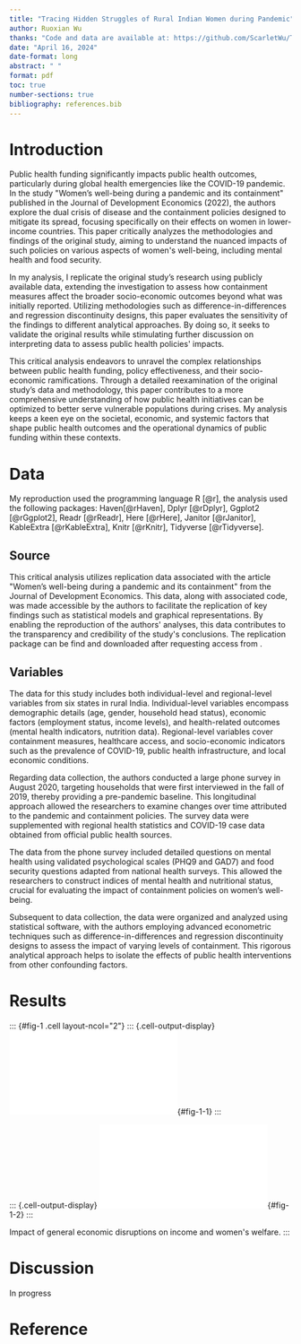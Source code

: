 ```yaml
---
title: "Tracing Hidden Struggles of Rural Indian Women during Pandemic"
author: Ruoxian Wu
thanks: "Code and data are available at: https://github.com/ScarletWu/Tracing_Hidden_Struggles_of_Rural_Indian_Women_during_Pandemic.git. Replication on Social Science Reproduction platform is available at: https://www.socialsciencereproduction.org/reproductions/1783/"
date: "April 16, 2024"
date-format: long
abstract: " "
format: pdf
toc: true
number-sections: true
bibliography: references.bib
---
```



# Introduction

Public health funding significantly impacts public health outcomes, particularly during global health emergencies like the COVID-19 pandemic. In the study "Women’s well-being during a pandemic and its containment" published in the Journal of Development Economics (2022), the authors explore the dual crisis of disease and the containment policies designed to mitigate its spread, focusing specifically on their effects on women in lower-income countries. This paper critically analyzes the methodologies and findings of the original study, aiming to understand the nuanced impacts of such policies on various aspects of women's well-being, including mental health and food security.

In my analysis, I replicate the original study’s research using publicly available data, extending the investigation to assess how containment measures affect the broader socio-economic outcomes beyond what was initially reported. Utilizing methodologies such as difference-in-differences and regression discontinuity designs, this paper evaluates the sensitivity of the findings to different analytical approaches. By doing so, it seeks to validate the original results while stimulating further discussion on interpreting data to assess public health policies' impacts.

This critical analysis endeavors to unravel the complex relationships between public health funding, policy effectiveness, and their socio-economic ramifications. Through a detailed reexamination of the original study’s data and methodology, this paper contributes to a more comprehensive understanding of how public health initiatives can be optimized to better serve vulnerable populations during crises. My analysis keeps a keen eye on the societal, economic, and systemic factors that shape public health outcomes and the operational dynamics of public funding within these contexts.

# Data

My reproduction used the programming language R [@r], the analysis used the following packages: Haven[@rHaven], Dplyr [@rDplyr], Ggplot2 [@rGgplot2], Readr [@rReadr], Here [@rHere], Janitor [@rJanitor], KableExtra [@rKableExtra], Knitr [@rKnitr], Tidyverse [@rTidyverse].

## Source

This critical analysis utilizes replication data associated with the article "Women’s well-being during a pandemic and its containment" from the Journal of Development Economics. This data, along with associated code, was made accessible by the authors to facilitate the replication of key findings such as statistical models and graphical representations. By enabling the reproduction of the authors' analyses, this data contributes to the transparency and credibility of the study's conclusions. The replication package can be find and downloaded after requesting access from .

## Variables

The data for this study includes both individual-level and regional-level variables from six states in rural India. Individual-level variables encompass demographic details (age, gender, household head status), economic factors (employment status, income levels), and health-related outcomes (mental health indicators, nutrition data). Regional-level variables cover containment measures, healthcare access, and socio-economic indicators such as the prevalence of COVID-19, public health infrastructure, and local economic conditions.

Regarding data collection, the authors conducted a large phone survey in August 2020, targeting households that were first interviewed in the fall of 2019, thereby providing a pre-pandemic baseline. This longitudinal approach allowed the researchers to examine changes over time attributed to the pandemic and containment policies. The survey data were supplemented with regional health statistics and COVID-19 case data obtained from official public health sources.

The data from the phone survey included detailed questions on mental health using validated psychological scales (PHQ9 and GAD7) and food security questions adapted from national health surveys. This allowed the researchers to construct indices of mental health and nutritional status, crucial for evaluating the impact of containment policies on women’s well-being.

Subsequent to data collection, the data were organized and analyzed using statistical software, with the authors employing advanced econometric techniques such as difference-in-differences and regression discontinuity designs to assess the impact of varying levels of containment. This rigorous analytical approach helps to isolate the effects of public health interventions from other confounding factors.

# Results






::: {#fig-1 .cell layout-ncol="2"}
::: {.cell-output-display}
![Distributions of Transformed Income](paper_files/figure-pdf/fig-1-1.pdf){#fig-1-1}
:::

::: {.cell-output-display}
![Effect of COVID-19 on Various Outcomes](paper_files/figure-pdf/fig-1-2.pdf){#fig-1-2}
:::

Impact of general economic disruptions on income and women's welfare.
:::


# Discussion

In progress

# Reference

